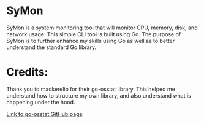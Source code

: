 # SyMon

SyMon is a system monitoring tool that will monitor CPU, memory, disk, and network usage. This simple CLI tool is built using Go. The purpose of SyMon is to further enhance my skills using Go as well as to better understand the standard Go library.



# Credits:

Thank you to mackerelio for their go-osstat library. This helped me understand how to structure my own library, and also understand what is happening under the hood. 

[Link to go-osstat GitHub page](https://github.com/mackerelio/go-osstat)

